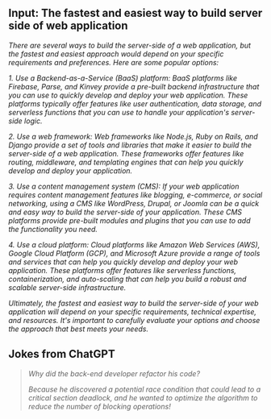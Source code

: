 ## Input: The fastest and easiest way to build server side of web application

*There are several ways to build the server-side of a web application, but the fastest and easiest approach would depend on your specific requirements and preferences. Here are some popular options:*

*1. Use a Backend-as-a-Service (BaaS) platform: BaaS platforms like Firebase, Parse, and Kinvey provide a pre-built backend infrastructure that you can use to quickly develop and deploy your web application. These platforms typically offer features like user authentication, data storage, and serverless functions that you can use to handle your application's server-side logic.*

*2. Use a web framework: Web frameworks like Node.js, Ruby on Rails, and Django provide a set of tools and libraries that make it easier to build the server-side of a web application. These frameworks offer features like routing, middleware, and templating engines that can help you quickly develop and deploy your application.*

*3. Use a content management system (CMS): If your web application requires content management features like blogging, e-commerce, or social networking, using a CMS like WordPress, Drupal, or Joomla can be a quick and easy way to build the server-side of your application. These CMS platforms provide pre-built modules and plugins that you can use to add the functionality you need.*

*4. Use a cloud platform: Cloud platforms like Amazon Web Services (AWS), Google Cloud Platform (GCP), and Microsoft Azure provide a range of tools and services that can help you quickly develop and deploy your web application. These platforms offer features like serverless functions, containerization, and auto-scaling that can help you build a robust and scalable server-side infrastructure.*

*Ultimately, the fastest and easiest way to build the server-side of your web application will depend on your specific requirements, technical expertise, and resources. It's important to carefully evaluate your options and choose the approach that best meets your needs.*

## Jokes from ChatGPT

> *Why did the back-end developer refactor his code?*
>
> *Because he discovered a potential race condition that could lead to a critical section deadlock, and he wanted to optimize the algorithm to reduce the number of blocking operations!*
